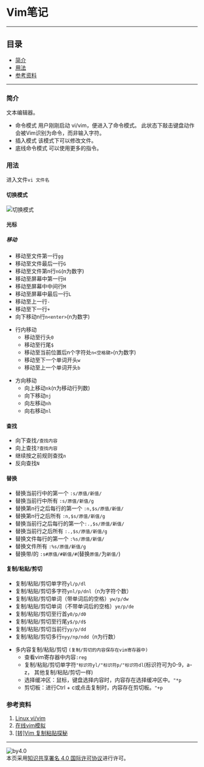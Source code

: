 # Vim笔记
***
## 目录
- [简介](https://github.com/person-0/note/blob/master/tool/Vim.md#简介)
- [用法](https://github.com/person-0/note/blob/master/tool/Vim.md#用法)
- [参考资料](https://github.com/person-0/note/blob/master/tool/Vim.md#参考资料)
***
### 简介
文本编辑器。
- 命令模式
用户刚刚启动 vi/vim，便进入了命令模式。
此状态下敲击键盘动作会被Vim识别为命令，而非输入字符。
- 插入模式
该模式下可以修改文件。
- 底线命令模式
可以使用更多的指令。
### 用法
进入文件`vi 文件名`
#### 切换模式
![切换模式](http://www.runoob.com/wp-content/uploads/2014/07/vim-vi-workmodel.png)
#### 光标
##### 移动
- 移动至文件第一行`gg`
- 移动至文件最后一行`G`
- 移动至文件第n行`nG`(n为数字)
- 移动至屏幕中第一行`H`
- 移动至屏幕中中间行`M`
- 移动至屏幕中最后一行`L`
- 移动至上一行`-`
- 移动至下一行`+`
- 向下移动n行`n<enter>`(n为数字)
* 行内移动  
  - 移动至行头`0`
  - 移动至行尾`$`
  - 移动至当前位置后n个字符处`n<空格键>`(n为数字)
  - 移动至下一个单词开头`w`
  - 移动至上一个单词开头`b`
+ 方向移动  
  - 向上移动`nk`(n为移动行列数)
  - 向下移动`nj`
  - 向左移动`nh`
  - 向右移动`nl`
#### 查找
- 向下查找`/查找内容`
- 向上查找`?查找内容`
- 继续按之前规则查找`n`
- 反向查找`N`
#### 替换
- 替换当前行中的第一个 `:s/原值/新值/`
- 替换当前行中所有 `:s/原值/新值/g`
- 替换第n行之后每行的第一个 `:n,$s/原值/新值/`
- 替换第n行之后所有 `:n,$s/原值/新值/g`
- 替换当前行之后每行的第一个`:.,$s/原值/新值/`
- 替换当前行之后所有 `:.,$s/原值/新值/g`
- 替换文件每行的第一个 `:%s/原值/新值/`
- 替换文件所有 `:%s/原值/新值/g`
- 替换带/的 `:s#原值/#新值/#`(替换`原值/`为`新值/`)
#### 复制/粘贴/剪切
- 复制/粘贴/剪切单字符`yl/p/dl`
- 复制/粘贴/剪切多字符`ynl/p/dnl`（n为字符个数）
- 复制/粘贴/剪切单词（带单词后的空格）`yw/p/dw`
- 复制/粘贴/剪切单词（不带单词后的空格）`ye/p/de`
- 复制/粘贴/剪切至行首`y0/p/d0`
- 复制/粘贴/剪切至行尾`y$/p/d$`
- 复制/粘贴/剪切当前行`yy/p/dd`
- 复制/粘贴/剪切多行`nyy/np/ndd`（n为行数）
+ 多内容复制/粘贴/剪切
`(复制/剪切的内容保存在vim寄存器中)`  
  - 查看vim寄存器中内容`:reg`
  - 复制/粘贴/剪切单字符`"标识符yl/"标识符p/"标识符dl`(标识符可为0-9，a-z， 其他复制/粘贴/剪切一样)
  - 选择缓冲区：鼠标，键盘选择内容时，内容存在选择缓冲区中。`"*p`
  - 剪切板：进行Ctrl + c或点击复制时，内容存在剪切板。`"+p`
### 参考资料
1. [Linux vi/vim](http://www.runoob.com/linux/linux-vim.html)
2. [在线vim模拟](http://www.atool.org/vim.php)
3. [[转]Vim 复制粘贴探秘](https://www.cnblogs.com/jianyungsun/archive/2011/03/19/1988855.html)
***
![by4.0](https://licensebuttons.net/l/by/4.0/88x31.png)  
本页采用<a rel="license" href="http://creativecommons.org/licenses/by/4.0/">知识共享署名 4.0 国际许可协议</a>进行许可。
